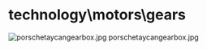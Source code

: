 <h1>technology\motors\gears</h1>
<div class="container text-center">
<div class="row">
<div class="col col-lg-2 col-6">
<img src="https://media.evkx.net/multimedia/technology/motors/gears/porschetaycangearbox_xst.jpg" class="img-thumbnail" alt="porschetaycangearbox.jpg">
porschetaycangearbox.jpg
</div>
</div>
</div>
